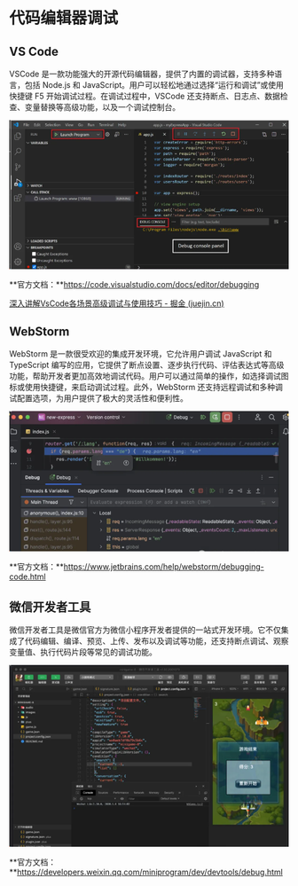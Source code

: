 # 代码编辑器调试

## VS Code

VSCode 是一款功能强大的开源代码编辑器，提供了内置的调试器，支持多种语言，包括 Node.js 和 JavaScript。用户可以轻松地通过选择“运行和调试”或使用快捷键 F5 开始调试过程。在调试过程中，VSCode 还支持断点、日志点、数据检查、变量替换等高级功能，以及一个调试控制台。

![image-20240407233802092](./代码编辑器调试.assets/image-20240407233802092.png)

**官方文档：**https://code.visualstudio.com/docs/editor/debugging

[深入讲解VsCode各场景高级调试与使用技巧 - 掘金 (juejin.cn)](https://juejin.cn/post/7071146744339234846)

## WebStorm

WebStorm 是一款很受欢迎的集成开发环境，它允许用户调试 JavaScript 和 TypeScript 编写的应用，它提供了断点设置、逐步执行代码、评估表达式等高级功能，帮助开发者更加高效地调试代码。用户可以通过简单的操作，如选择调试图标或使用快捷键，来启动调试过程。此外，WebStorm 还支持远程调试和多种调试配置选项，为用户提供了极大的灵活性和便利性。

![image-20240407233827654](./代码编辑器调试.assets/image-20240407233827654.png)

**官方文档：**https://www.jetbrains.com/help/webstorm/debugging-code.html

## 微信开发者工具

微信开发者工具是微信官方为微信小程序开发者提供的一站式开发环境。它不仅集成了代码编辑、编译、预览、上传、发布以及调试等功能，还支持断点调试、观察变量值、执行代码片段等常见的调试功能。

![image-20240407233848095](./代码编辑器调试.assets/image-20240407233848095.png)

**官方文档：**https://developers.weixin.qq.com/miniprogram/dev/devtools/debug.html